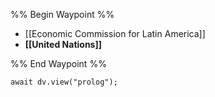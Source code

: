 %% Begin Waypoint %%
- [[Economic Commission for Latin America]]
- **[[United Nations]]**

%% End Waypoint %%

```dataviewjs
await dv.view("prolog");
```